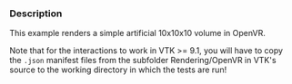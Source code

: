 ### Description

This example renders a simple artificial 10x10x10 volume in OpenVR.

Note that for the interactions to work in VTK >= 9.1, you will have to copy the `.json` manifest files from the
subfolder Rendering/OpenVR in VTK's source to the working directory in which the tests are run!
